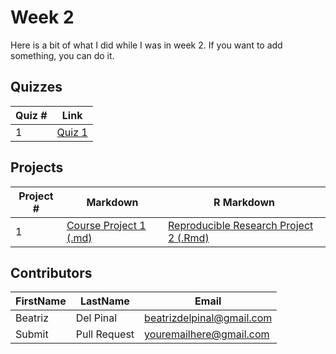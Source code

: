 # Week 2

Here is a bit of what I did while I was in week 2. If you want to add something, you can do it.

## Quizzes
Quiz # | Link 
--- | --- 
1 | [Quiz 1]()

## Projects 
Project # | Markdown | R Markdown
--- | --- | ---
1 |  [Course Project 1 (.md)][1]  | [Reproducible Research Project 2 (.Rmd)][2]

[1]: https://github.com/bea314/CourseraDS.git "Markdown file"
[2]: https://github.com/bea314/CourseraDS.git "R Markdown file"

## Contributors
FirstName | LastName | Email
--- | --- | ---
Beatriz |  Del Pinal |  <beatrizdelpinal@gmail.com>
Submit |  Pull Request | <youremailhere@gmail.com>
